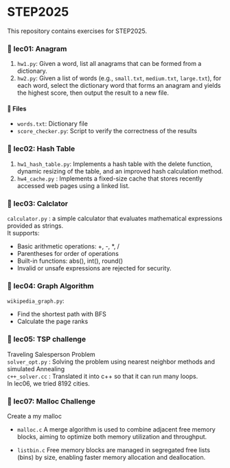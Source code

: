 # STEP2025

This repository contains exercises for STEP2025.

### 📁 lec01: Anagram

1. `hw1.py`: Given a word, list all anagrams that can be formed from a dictionary.
2. `hw2.py`: Given a list of words (e.g., `small.txt`, `medium.txt`, `large.txt`), for each word, select the dictionary word that forms an anagram and yields the highest score, then output the result to a new file.

#### 📄 Files
- `words.txt`: Dictionary file
- `score_checker.py`: Script to verify the correctness of the results


### 📁 lec02: Hash Table
1. `hw1_hash_table.py`: Implements a hash table with the delete function, dynamic resizing of the table, and an improved hash calculation method.
2. `hw4_cache.py` : Implements a fixed-size cache that stores recently accessed web pages using a linked list.

### 📁 lec03: Calclator  
`calculator.py` : a simple calculator that evaluates mathematical expressions provided as strings.  
It supports:  
- Basic arithmetic operations: +, -, *, /  
- Parentheses for order of operations  
- Built-in functions: abs(), int(), round()  
- Invalid or unsafe expressions are rejected for security.

### 📁 lec04: Graph Algorithm
`wikipedia_graph.py`: 
- Find the shortest path with BFS
- Calculate the page ranks

### 📁 lec05: TSP challenge
Traveling Salesperson Problem    
`solver_opt.py` : Solving the problem using nearest neighbor methods and simulated Annealing  
`c++_solver.cc` : Translated it into c++ so that it can run many loops.
<br>
In lec06, we tried 8192 cities.  

### 📁 lec07: Malloc Challenge
Create a my malloc
<br>
- `malloc.c`
   A merge algorithm is used to combine adjacent free memory blocks, aiming to optimize both memory utilization and throughput.

- `listbin.c` 
 Free memory blocks are managed in segregated free lists (bins) by size, enabling faster memory allocation and deallocation.

